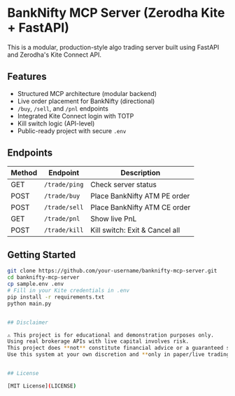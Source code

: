 # BankNifty MCP Server (Zerodha Kite + FastAPI)

This is a modular, production-style algo trading server built using FastAPI and Zerodha's Kite Connect API.

## Features

- Structured MCP architecture (modular backend)
- Live order placement for BankNifty (directional)
- `/buy`, `/sell`, and `/pnl` endpoints
- Integrated Kite Connect login with TOTP
- Kill switch logic (API-level)
- Public-ready project with secure `.env`

## Endpoints

| Method | Endpoint       | Description                    |
|--------|----------------|--------------------------------|
| GET    | `/trade/ping`  | Check server status            |
| POST   | `/trade/buy`   | Place BankNifty ATM PE order   |
| POST   | `/trade/sell`  | Place BankNifty ATM CE order   |
| GET    | `/trade/pnl`   | Show live PnL                  |
| POST   | `/trade/kill`  | Kill switch: Exit & Cancel all |

## Getting Started

```bash
git clone https://github.com/your-username/banknifty-mcp-server.git
cd banknifty-mcp-server
cp sample.env .env
# Fill in your Kite credentials in .env
pip install -r requirements.txt
python main.py


## Disclaimer

⚠️ This project is for educational and demonstration purposes only.  
Using real brokerage APIs with live capital involves risk.  
This project does **not** constitute financial advice or a guaranteed strategy.  
Use this system at your own discretion and **only in paper/live trading if you know what you are doing.**


## License

[MIT License](LICENSE)

